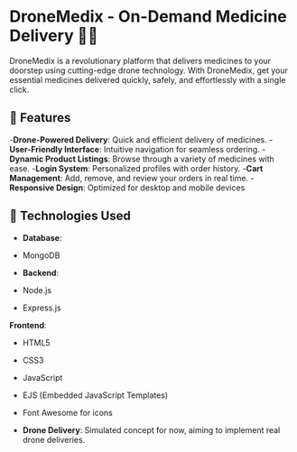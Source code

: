 #  DroneMedix - On-Demand Medicine Delivery 🚁💊
DroneMedix is a revolutionary platform that delivers medicines to your doorstep using cutting-edge drone technology. With DroneMedix, get your essential medicines delivered quickly, safely, and effortlessly with a single click.

## 🚀 Features

-**Drone-Powered Delivery**: Quick and efficient delivery of medicines.
-**User-Friendly Interface**: Intuitive navigation for seamless ordering.
-**Dynamic Product Listings**: Browse through a variety of medicines with ease.
-**Login System**: Personalized profiles with order history.
-**Cart Management**: Add, remove, and review your orders in real time.
-**Responsive Design**: Optimized for desktop and mobile devices

## 📱 Technologies Used

 - **Database**:
  - MongoDB

  - **Backend**:
  - Node.js
  - Express.js

  **Frontend**: 
  - HTML5
  - CSS3
  - JavaScript
  - EJS (Embedded JavaScript Templates)
  - Font Awesome for icons

- **Drone Delivery**: Simulated concept for now, aiming to implement real drone deliveries.
